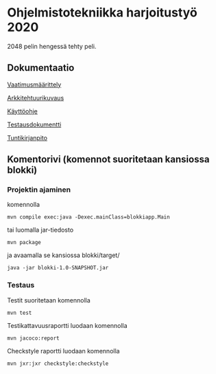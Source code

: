 # Ohjelmistotekniikka harjoitustyö 2020

2048 pelin hengessä tehty peli.


## Dokumentaatio

[Vaatimusmäärittely](dokumentointi/vaatimusmaarittely.md)

[Arkkitehtuurikuvaus](dokumentointi/arkkitehtuuri.md)

[Käyttöohje](dokumentointi/kaytto-ohje.md)

[Testausdokumentti](dokumentointi/testausdokumentti.md)

[Tuntikirjanpito](dokumentointi/tuntikirjanpito.md)

## Komentorivi (komennot suoritetaan kansiossa blokki)

### Projektin ajaminen

komennolla

```
mvn compile exec:java -Dexec.mainClass=blokkiapp.Main
```

tai luomalla jar-tiedosto
```
mvn package
```
ja avaamalla se kansiossa blokki/target/
```
java -jar blokki-1.0-SNAPSHOT.jar
```


### Testaus

Testit suoritetaan komennolla

```
mvn test
```

Testikattavuusraportti luodaan komennolla

```
mvn jacoco:report
```

Checkstyle raportti luodaan komennolla
```
mvn jxr:jxr checkstyle:checkstyle
```